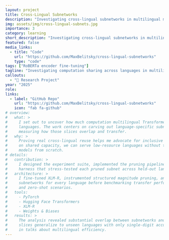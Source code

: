 ```yaml
---
layout: project
title: Cross-Lingual Subnetworks
description: "Investigating cross-lingual subnetworks in multilingual models"
img: assets/img/cross-lingual-subnets.jpg
importance: 3
category: learning
short_description: "Investigating cross-lingual subnetworks in multilingual models."
featured: false
media_links:
  - title: "Code"
    url: "https://github.com/MaxBelitsky/cross-lingual-subnetworks"
    type: "code"
tags: ["RoBERTa encoder fine-tuning"]
tagline: "Investigating computation sharing across languages in multilingual Transformers."
callouts:
  - "🧠 Research Project"
year: "2025"
role: 
links:
  - label: "GitHub Repo"
    url: "https://github.com/MaxBelitsky/cross-lingual-subnetworks"
    icon: "fab fa-github"
# overview:
#   what: >
#     I set out to uncover how much computation multilingual Transformers actually share across
#     languages. The work centers on carving out language-specific subnetworks from XLM-R and
#     measuring how those slices overlap and transfer.
#   why: >
#     Proving real cross-lingual reuse helps me advocate for inclusive NLP systems—if we can lean
#     on shared capacity, we can serve low-resource languages without the cost of training bespoke
#     models from scratch.
# details:
#   contribution: >
#     I designed the experiment suite, implemented the pruning pipeline, and built the evaluation
#     harness that stress-tested each pruned subnet across held-out languages.
#   architecture: >
#     I fine-tuned XLM-R, instrumented structured magnitude pruning, and captured layer-wise
#     subnetworks for every language before benchmarking transfer performance on parallel corpora
#     and zero-shot scenarios.
#   tools:
#     - PyTorch
#     - Hugging Face Transformers
#     - XLM-R
#     - Weights & Biases
#   results: >
#     The analysis revealed substantial overlap between subnetworks and showed that several pruned
#     slices generalize to unseen languages with only single-digit accuracy drops—evidence I now use
#     in talks about multilingual efficiency.
---
```

